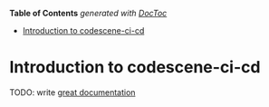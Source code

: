 <!-- START doctoc generated TOC please keep comment here to allow auto update -->
<!-- DON'T EDIT THIS SECTION, INSTEAD RE-RUN doctoc TO UPDATE -->
**Table of Contents**  *generated with [DocToc](https://github.com/thlorenz/doctoc)*

- [Introduction to codescene-ci-cd](#introduction-to-codescene-ci-cd)

<!-- END doctoc generated TOC please keep comment here to allow auto update -->

# Introduction to codescene-ci-cd

TODO: write [great documentation](http://jacobian.org/writing/what-to-write/)
